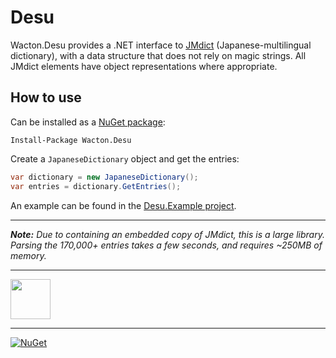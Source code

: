 # Desu
Wacton.Desu provides a .NET interface to [JMdict](http://www.edrdg.org/jmdict/j_jmdict.html) (Japanese-multilingual dictionary), with a data structure that does not rely on magic strings.  All JMdict elements have object representations where appropriate.

## How to use
Can be installed as a [NuGet package](https://www.nuget.org/packages/Wacton.Desu/):
```
Install-Package Wacton.Desu
```

Create a ```JapaneseDictionary``` object and get the entries:
```c#
var dictionary = new JapaneseDictionary();
var entries = dictionary.GetEntries();
```

An example can be found in the [Desu.Example project](https://gitlab.com/Wacton/Desu/tree/master/Desu.Example).

---

_**Note:** Due to containing an embedded copy of JMdict, this is a large library.  Parsing the 170,000+ entries takes a few seconds, and requires ~250MB of memory._

---

<img src="https://gitlab.com/Wacton/Desu/raw/master/Desu/Resources/Desu.png" width="64" height="64">

---

[![NuGet](https://img.shields.io/nuget/v/Wacton.Desu.svg?maxAge=2592000)](https://www.nuget.org/packages/Wacton.Desu/)